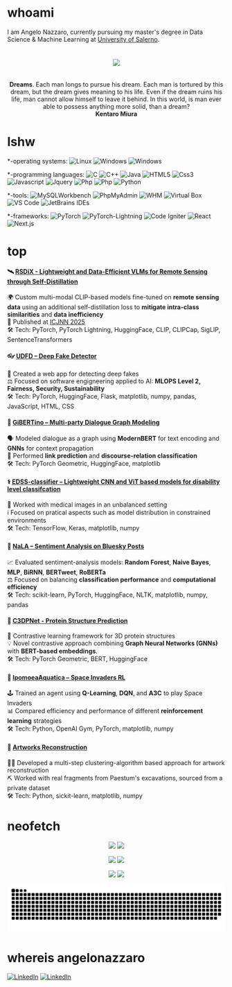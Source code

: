 <!--- whoami section -->
# whoami 
I am Angelo Nazzaro, currently pursuing my master's degree in Data Science & Machine Learning at [University of Salerno](https://www.unisa.it/). <br>
 <br>

<div style="margin: 20px"></div>

<div align="center">
  <img src="https://user-images.githubusercontent.com/58223071/221403401-618fac64-86bb-4512-ab44-d3b707ab3838.png" />
</div>
<br>

<div style="text-align: center">
  <p align="center">
 <b>Dreams</b>. Each man longs to pursue his dream. Each man is tortured by this dream, but the dream gives meaning to his life. Even if the dream ruins his life, man cannot allow himself to leave it behind. In this world, is man ever able to possess anything more solid, than a dream? <br>
 <b>Kentaro Miura</b>
  </p>
</div>

<!-- lshw section / skills-->
# lshw 

*-operating systems:
<img alt="Linux" src="https://img.shields.io/badge/-Linux-FCC624?logo=Linux&style=for-the-badge&logoColor=black" height="25px"/>
  <img alt="Windows" src="https://img.shields.io/badge/-Windows-white?logo=Windows&style=for-the-badge&logoColor=00A4EF" height="25px"/>
  <img alt="Windows" src="https://img.shields.io/badge/-MacOS-white?logo=Apple&style=for-the-badge&logoColor=black" height="25px"/>

*-programming languages: <img alt="C" src="https://img.shields.io/badge/C-14354C?style=for-the-badge&logo=c&logoColor=white" height="25px"/>
  <img alt="C++" src="https://img.shields.io/badge/C++-14354C?style=for-the-badge&logo=cplusplus&logoColor=white" height="25px"/>
  <img alt="Java" src="https://img.shields.io/badge/Java-000000?style=for-the-badge&logo=java&logoColor=F7DF1E" height="25px"/>
  <img alt="HTML5" src="https://img.shields.io/badge/HTML5-E34F26?style=for-the-badge&logo=html5&logoColor=white" height="25px"/>
  <img alt="Css3" src="https://img.shields.io/badge/CSS3-1572B6?style=for-the-badge&logo=css3&logoColor=white" height="25px"/>
  <img alt="Javascript" src="https://img.shields.io/badge/JavaScript-323330?style=for-the-badge&logo=javascript&logoColor=F7DF1E"  height="25px"/>
  <img alt="Jquery" src="https://img.shields.io/badge/jquery-%230769AD.svg?style=for-the-badge&logo=jquery&logoColor=white" height="25px"/>
 <img alt="Php" src="https://img.shields.io/badge/Php-323330?style=for-the-badge&logo=php&logoColor=F7DF1E%22" height="25px"/>
 <img alt="Php" src="https://img.shields.io/badge/mySQL-323330?style=for-the-badge&logo=mySQL&logoColor=F7DF1E%22" height="25px"/>
<img alt="Python" src="https://img.shields.io/badge/-Python-FCC624?logo=Python&style=for-the-badge" height="25px"/>

*-tools: <img alt="MySQLWorkbench" src="https://img.shields.io/badge/MySQLWorkBench-white?style=for-the-badge&logo=mysql&logoColor=white%22" height="25px" />
  <img alt="PhpMyAdmin" src="https://img.shields.io/badge/PhpMyAdmin-323330?style=for-the-badge&logo=phpmyadmin&logoColor=F7DF1E%22" height="25px"/>
  <img alt="WHM" src="https://img.shields.io/badge/WHM-white?style=for-the-badge&logo=cpanel" height="25px" />
  <img alt="Virtual Box" src="https://img.shields.io/badge/Virtual%20Box-blue?style=for-the-badge&logo=virtualbox" height="25px" />
  <img alt="VS Code" src="https://img.shields.io/badge/-VS%20Code-007ACC?style=for-the-badge&logo=visual-studio-code" height="25px"/>
  <img alt="JetBrains IDEs" src="https://img.shields.io/badge/-JetBrains%20IDEs-black?style=for-the-badge&logo=jetbrains" height="25px"/>

*-frameworks: <img alt="PyTorch" src="https://img.shields.io/badge/PyTorch-E34F26?style=for-the-badge&logo=PyTorch&logoColor=white" height="25px"/>  <img alt="PyTorch-Lightning" src="https://img.shields.io/badge/PyTorch-Lightning-323330?style=for-the-badge&logo=Lightning&logoColor=F7DF1E%22" height="25px"/> <img alt="Code Igniter" src="https://img.shields.io/badge/CodeIgniter-white?style=for-the-badge&logo=codeigniter" height="25px"/>
<img alt="React" src="https://img.shields.io/badge/React-323330?style=for-the-badge&logo=React" height="25px"/>
<img alt="Next.js" src="https://img.shields.io/badge/Next.js-323330?style=for-the-badge&logo=Next.js" height="25px"/>

# top

#### 🛰️ [RSDiX - Lightweight and Data-Efficient VLMs for Remote Sensing through Self-Distillation](https://github.com/NeuroneLab/RSDiX-CLIP)

🌍 Custom multi-modal CLIP-based models fine-tuned on **remote sensing data** using an additional self-distillation loss to **mitigate intra-class similarities** and **data inefficiency**  
🥇 Published at [ICJNN 2025](https://2025.ijcnn.org)<br>
🛠️ Tech: PyTorch, PyTorch Lightning, HuggingFace, CLIP, CLIPCap, SigLIP, SentenceTransformers

#### 👓 [UDFD – Deep Fake Detector](https://github.com/frenkmadda/UDFD)

🦾 Created a web app for detecting deep fakes <br>
⚖️ Focused on software engigneering applied to AI: **MLOPS Level 2, Fairness, Security, Sustainability** <br>
🛠️ Tech: PyTorch, HuggingFace, Flask, matplotlib, numpy, pandas, JavaScript, HTML, CSS

#### 🧠 [GiBERTino – Multi-party Dialogue Graph Modeling](https://github.com/angelonazzaro/GiBERTino)

🗣️ Modeled dialogue as a graph using **ModernBERT** for text encoding and **GNNs** for context propagation  
🔗 Performed **link prediction** and **discourse-relation classification**  
🛠️ Tech: PyTorch Geometric, HuggingFace, matplotlib

#### ⚕️ [EDSS-classifier – Lightweight CNN and ViT based models for disability level classifcation](https://github.com/angelonazzaro/EDSS-classifier)

🏥 Worked with medical images in an unbalanced setting <br>
ℹ️ Focused on pratical aspects such as model distribution in constrained environments <br>
🛠️ Tech: TensorFlow, Keras, matplotlib, numpy

#### 💬 [NaLA – Sentiment Analysis on Bluesky Posts](https://github.com/Luigina2001/NaLA)

📈 Evaluated sentiment-analysis models: **Random Forest**, **Naive Bayes**, **MLP**, **BiRNN**, **BERTweet**, **RoBERTa**  
⚖️ Focused on balancing **classification performance** and **computational efficiency**  
🛠️ Tech: scikit-learn, PyTorch, HuggingFace, NLTK, matplotlib, numpy, pandas 

#### 🧬 [C3DPNet - Protein Structure Prediction](https://github.com/Luigina2001/contrastive-3d-protein-prediction)
🔬 Contrastive learning framework for 3D protein structures  
💡 Novel contrastive approach combining **Graph Neural Networks (GNNs)** with **BERT-based embeddings**.  
🛠️ Tech: PyTorch Geometric, BERT, HuggingFace 

#### 👾 [IpomoeaAquatica – Space Invaders RL](https://github.com/angelonazzaro/IpomoeaAquatica)

🕹️ Trained an agent using **Q-Learning**, **DQN**, and **A3C** to play Space Invaders  
📊 Compared efficiency and performance of different **reinforcement learning** strategies  
🛠️ Tech: Python, OpenAI Gym, PyTorch, matplotlib, numpy    

#### 🎨 [Artworks Reconstruction](https://github.com/angelonazzaro/artworks-reconstruction)

🧑‍🎨 Developed a multi-step clustering-algorithm based approach for artwork reconstruction<br>
⛏️ Worked with real fragments from Paestum's excavations, sourced from a private dataset<br>
🛠️ Tech: Python, sickit-learn, matplotlib, numpy   



<!-- neofetch section / statistics -->
# neofetch 

<p align="center" width="100%">
  <img width="auto" src ="https://github-readme-stats.vercel.app/api?username=angelonazzaro&show_icons=true&count_private=true&theme=tokyonight&hide_border=true&hide=issues,contribs&bg_color=00000000">
  <img src ="https://github-readme-streak-stats.herokuapp.com?user=angelonazzaro&theme=tokyonight&hide_border=true&background=FFFFFF00">
</p>

<p align="center" width="100%">
  <img src="http://github-profile-summary-cards.vercel.app/api/cards/repos-per-language?username=angelonazzaro&theme=tokyonight" /> 
  <img src="http://github-profile-summary-cards.vercel.app/api/cards/most-commit-language?username=angelonazzaro&theme=tokyonight" /> 
</p>

<p align="center" width="100%">
  <img src="http://github-profile-summary-cards.vercel.app/api/cards/stats?username=angelonazzaro&theme=tokyonight" /> 
  <img src="http://github-profile-summary-cards.vercel.app/api/cards/productive-time?username=angelonazzaro&theme=tokyonight&utcOffset=8" /> 
</p>

<picture>
  <source media="(prefers-color-scheme: dark)" srcset="https://raw.githubusercontent.com/angelonazzaro/angelonazzaro/output/github-snake-dark.svg" />
  <source media="(prefers-color-scheme: light)" srcset="https://raw.githubusercontent.com/angelonazzaro/angelonazzaro/output/github-snake.svg" />
  <img alt="github-snake" src="https://raw.githubusercontent.com/angelonazzaro/angelonazzaro/output/github-snake.svg" />
</picture>

<!-- whereis section / contacts -->
# whereis angelonazzaro 
[![LinkedIn](https://img.shields.io/badge/-LinkedIn-0077B5?style=for-the-badge&logo=LinkedIn&logoColor=white)](https://www.linkedin.com/in/angelo-nazzaro-369619226/)
[![LinkedIn](https://img.shields.io/badge/-Instagram-E1306C?style=for-the-badge&logo=Instagram&logoColor=white)](https://instagram.com/angelonazzaro_)
<!-- [![LinkedIn](https://img.shields.io/badge/-Twitter-0077B5?style=for-the-badge&logo=Twitter&logoColor=white)](https://twitter.com/AngeloNazzaro1) -->


